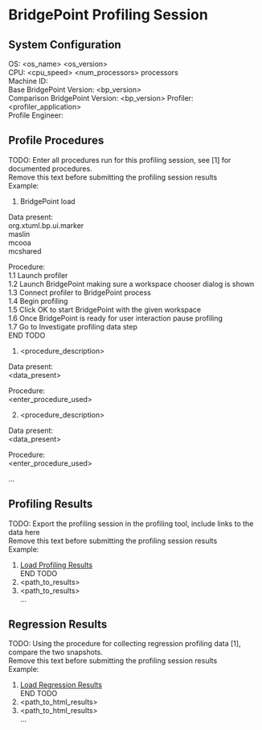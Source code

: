 # BridgePoint Profiling Session

System Configuration
-----------
OS: <os_name> <os_version>   
CPU: <cpu_speed> <num_processors> processors   
Machine ID: <hostname>   
Base BridgePoint Version: <bp_version>   
Comparison BridgePoint Version: <bp_version>
Profiler: <profiler_application>   
Profile Engineer: <name>   

Profile Procedures
----------------------
TODO: Enter all procedures run for this profiling session, see [1] for documented procedures.   
      Remove this text before submitting the profiling session results   
      Example:   
1. BridgePoint load   

Data present:   
org.xtuml.bp.ui.marker   
maslin   
mcooa   
mcshared   

Procedure:   
1.1 Launch profiler   
1.2 Launch BridgePoint making sure a workspace chooser dialog is shown   
1.3 Connect profiler to BridgePoint process   
1.4 Begin profiling   
1.5 Click OK to start BridgePoint with the given workspace   
1.6 Once BridgePoint is ready for user interaction pause profiling   
1.7 Go to Investigate profiling data step   
END TODO   

1. <procedure_description>   

Data present:   
<data_present>   

Procedure:   
<enter_procedure_used>   

2. <procedure_description>    

Data present:   
<data_present>   

Procedure:   
<enter_procedure_used>   

...    

Profiling Results   
-------------
TODO: Export the profiling session in the profiling tool, include links to the data here   
      Remove this text before submitting the profiling session results   
      Example:   
1. [Load Profiling Results](https://github/xtuml/bridgepoint/doc-bridgepoint/checklists/6.0/9111_profiling.html)   
END TODO   
1. <path_to_results>   
2. <path_to_results>   
...   

Regression Results   
---------
TODO: Using the procedure for collecting regression profiling data [1], compare the two snapshots.   
      Remove this text before submitting the profiling session results   
      Example:   
1. [Load Regression Results](https://github.com/xtuml/bridgepoint/doc-bridgepoint/checklists/6.0/9111_regression_comparison.html)   
END TODO   
1. <path_to_html_results>    
2. <path_to_html_results>    
...    
